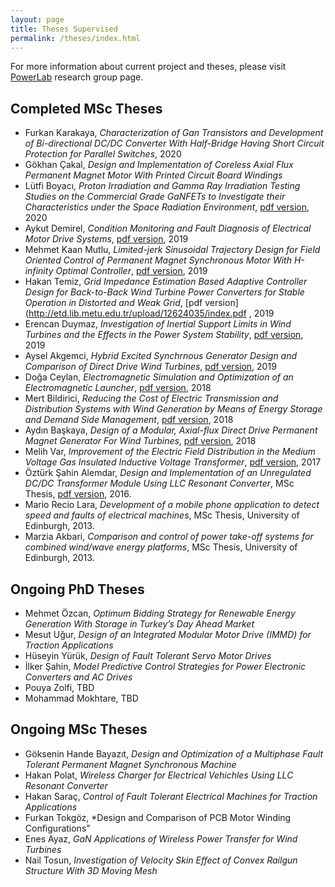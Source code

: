 ```yaml
---
layout: page
title: Theses Supervised
permalink: /theses/index.html
---
```


For more information about current project and theses, please visit [PowerLab](http://power.eee.metu.edu.tr) research group page.

## Completed MSc Theses

- Furkan Karakaya, *Characterization of Gan Transistors and Development of Bi-directional DC/DC Converter With Half-Bridge Having Short Circuit Protection for Parallel Switches*, 2020
- Gökhan Çakal, *Design and Implementation of Coreless Axial Flux Permanent Magnet Motor With Printed Circuit Board Windings*
- Lütfi Boyacı, *Proton Irradiation and Gamma Ray Irradiation Testing Studies on the Commercial Grade GaNFETs to Investigate their Characteristics under the Space Radiation Environment*, [pdf version](http://etd.lib.metu.edu.tr/upload/12624501/index.pdf), 2020
- Aykut Demirel, *Condition Monitoring and Fault Diagnosis of Electrical Motor Drive Systems*, [pdf version](http://etd.lib.metu.edu.tr/upload/12624287/index.pdf), 2019
- Mehmet Kaan Mutlu, *Limited-jerk Sinusoidal Trajectory Design for Field Oriented Control of Permanent Magnet Synchronous Motor With H-infinity Optimal Controller*, [pdf version](http://etd.lib.metu.edu.tr/upload/12624523/index.pdf), 2019
- Hakan Temiz, *Grid Impedance Estimation Based Adaptive Controller Design for Back-to-Back Wind Turbine Power Converters for Stable Operation in Distorted and Weak Grid*, [pdf version](http://etd.lib.metu.edu.tr/upload/12624035/index.pdf , 2019
- Erencan Duymaz, *Investigation of Inertial Support Limits in Wind Turbines and the Effects in the Power System Stability*, [pdf version](http://etd.lib.metu.edu.tr/upload/12623038/index.pdf), 2019
- Aysel Akgemci, *Hybrid Excited Synchrnous Generator Design and Comparison of Direct Drive Wind Turbines*, [pdf version](http://etd.lib.metu.edu.tr/upload/12623039/index.pdf), 2019
- Doğa Ceylan, *Electromagnetic Simulation and Optimization of an Electromagnetic Launcher*, [pdf version](http://etd.lib.metu.edu.tr/upload/12622547/index.pdf), 2018
- Mert Bildirici, *Reducing the Cost of Electric Transmission and Distribution Systems with Wind Generation by Means of Energy Storage and Demand Side Management*, [pdf version](http://etd.lib.metu.edu.tr/upload/12621855/index.pdf), 2018
- Aydın Başkaya, *Design of a Modular, Axial-flux Direct Drive Permanent
Magnet Generator For Wind Turbines*,  [pdf version](http://etd.lib.metu.edu.tr/upload/12621854/index.pdf), 2018
- Melih Var, *Improvement of the Electric Field Distribution in the Medium Voltage Gas Insulated Inductive Voltage Transformer*, [pdf version](http://etd.lib.metu.edu.tr/upload/12621341/index.pdf), 2017
- Öztürk Şahin Alemdar, *Design and Implementation of an Unregulated DC/DC Transformer Module Using LLC Resonant Converter*, MSc Thesis, [pdf version](http://etd.lib.metu.edu.tr/upload/12620665/index.pdf), 2016. 
- Mario Recio Lara, *Development of a mobile phone application to detect speed and faults of electrical machines*, MSc Thesis, University of Edinburgh, 2013.
- Marzia Akbari, *Comparison and control of power take-off systems for combined wind/wave energy platforms*, MSc Thesis, University of Edinburgh, 2013.

## Ongoing PhD Theses

- Mehmet Özcan, *Optimum Bidding Strategy for Renewable Energy Generation With Storage in Turkey’s Day Ahead Market*
- Mesut Uğur, *Design of an Integrated Modular Motor Drive (IMMD) for Traction Applications*
- Hüseyin Yürük, *Design of Fault Tolerant Servo Motor Drives*
- İlker Şahin, *Model Predictive Control Strategies for Power Electronic Converters and AC Drives*
- Pouya Zolfi, TBD
- Mohammad Mokhtare, TBD

## Ongoing MSc Theses

- Göksenin Hande Bayazıt, *Design and Optimization of a Multiphase Fault Tolerant Permanent Magnet Synchronous Machine*
- Hakan Polat, *Wireless Charger for Electrical Vehichles Using LLC Resonant Converter*
- Hakan Saraç, *Control of Fault Tolerant Electrical Machines for Traction Applications*
- Furkan Tokgöz, *Design and Comparison of PCB Motor Winding Configurations"
- Enes Ayaz, *GaN Applications of Wireless Power Transfer for Wind Turbines*
- Nail Tosun, *Investigation of Velocity Skin Effect of Convex Railgun Structure With 3D Moving Mesh*
